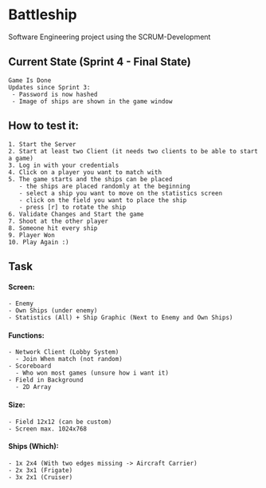# Battleship
  Software Engineering project using the SCRUM-Development

## Current State (Sprint 4 - Final State)
    Game Is Done
    Updates since Sprint 3: 
     - Password is now hashed
     - Image of ships are shown in the game window

## How to test it:
    1. Start the Server
    2. Start at least two Client (it needs two clients to be able to start a game)
    3. Log in with your credentials
    4. Click on a player you want to match with
    5. The game starts and the ships can be placed
       - the ships are placed randomly at the beginning
       - select a ship you want to move on the statistics screen
       - click on the field you want to place the ship
       - press [r] to rotate the ship
    6. Validate Changes and Start the game
    7. Shoot at the other player
    8. Someone hit every ship
    9. Player Won
    10. Play Again :)

## Task 

#### Screen:
    - Enemy
    - Own Ships (under enemy)
    - Statistics (All) + Ship Graphic (Next to Enemy and Own Ships)

#### Functions:
    - Network Client (Lobby System)
      - Join When match (not random)
    - Scoreboard
      - Who won most games (unsure how i want it)
    - Field in Background
      - 2D Array

#### Size:
    - Field 12x12 (can be custom)
    - Screen max. 1024x768

#### Ships (Which):
    - 1x 2x4 (With two edges missing -> Aircraft Carrier)
    - 2x 3x1 (Frigate)
    - 3x 2x1 (Cruiser)
